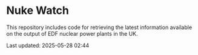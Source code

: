 # Nuke Watch

This repository includes code for retrieving the latest information available on the output of EDF nuclear power plants in the UK.

Last updated: 2025-05-28 02:44